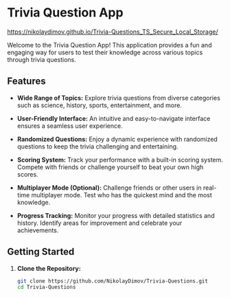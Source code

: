 # Trivia Question App

https://nikolaydimov.github.io/Trivia-Questions_TS_Secure_Local_Storage/

Welcome to the Trivia Question App! This application provides a fun and engaging way for users to test their knowledge across various topics through trivia questions.

## Features

-   **Wide Range of Topics:** Explore trivia questions from diverse categories such as science, history, sports, entertainment, and more.

-   **User-Friendly Interface:** An intuitive and easy-to-navigate interface ensures a seamless user experience.

-   **Randomized Questions:** Enjoy a dynamic experience with randomized questions to keep the trivia challenging and entertaining.

-   **Scoring System:** Track your performance with a built-in scoring system. Compete with friends or challenge yourself to beat your own high scores.

-   **Multiplayer Mode (Optional):** Challenge friends or other users in real-time multiplayer mode. Test who has the quickest mind and the most knowledge.

-   **Progress Tracking:** Monitor your progress with detailed statistics and history. Identify areas for improvement and celebrate your achievements.

## Getting Started

1. **Clone the Repository:**
    ```bash
    git clone https://github.com/NikolayDimov/Trivia-Questions.git
    cd Trivia-Questions
    ```
